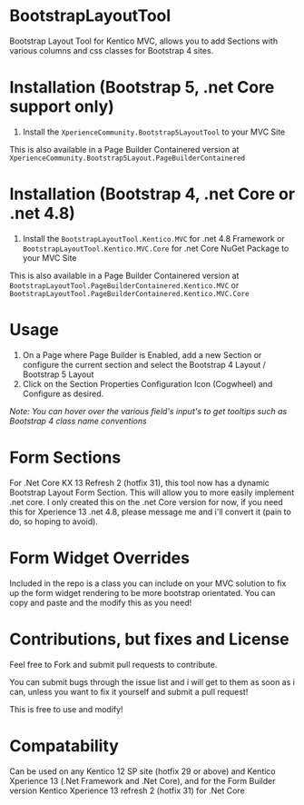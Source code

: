 
# BootstrapLayoutTool
Bootstrap Layout Tool for Kentico MVC, allows you to add Sections with various columns and css classes for Bootstrap 4 sites.

# Installation (Bootstrap 5, .net Core support only)
1. Install the `XperienceCommunity.Bootstrap5LayoutTool`  to your MVC Site

This is also available in a Page Builder Containered version at `XperienceCommunity.Bootstrap5Layout.PageBuilderContainered`

# Installation (Bootstrap 4, .net Core or .net 4.8)
1. Install the `BootstrapLayoutTool.Kentico.MVC` for .net 4.8 Framework or `BootstrapLayoutTool.Kentico.MVC.Core` for .net Core NuGet Package to your MVC Site

This is also available in a Page Builder Containered version at `BootstrapLayoutTool.PageBuilderContainered.Kentico.MVC` or `BootstrapLayoutTool.PageBuilderContainered.Kentico.MVC.Core`


# Usage
1. On a Page where Page Builder is Enabled, add a new Section or configure the current section and select the Bootstrap 4 Layout / Bootstrap 5 Layout
1. Click on the Section Properties Configuration Icon (Cogwheel) and Configure as desired.

*Note: You can hover over the various field's input's to get tooltips such as Bootstrap 4 class name conventions*

# Form Sections
For .Net Core KX 13 Refresh 2 (hotfix 31), this tool now has a dynamic Bootstrap Layout Form Section.  This will allow you to more easily implement .net core.  I only created this on the .net Core version for now, if you need this for Xperience 13 .net 4.8, please message me and i'll convert it (pain to do, so hoping to avoid).

# Form Widget Overrides
Included in the repo is a class you can include on your MVC solution to fix up the form widget rendering to be more bootstrap orientated.  You can copy and paste and the modify this as you need!

# Contributions, but fixes and License
Feel free to Fork and submit pull requests to contribute.

You can submit bugs through the issue list and i will get to them as soon as i can, unless you want to fix it yourself and submit a pull request!

This is free to use and modify!

# Compatability
Can be used on any Kentico 12 SP site (hotfix 29 or above) and Kentico Xperience 13 (.Net Framework and .Net Core), and for the Form Builder version Kentico Xperience 13 refresh 2 (hotfix 31) for .Net Core
